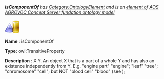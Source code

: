 ___isComponentOf__ 
 has
 [Category:OntologyElement](../../Category/OntologyElement "Category:OntologyElement") 
 and is an
 [element of](../../Property/ElementOf "Property:ElementOf") 
[AOS AGROVOC Concept Server fundation ontology model](../../Submissions/AOS_AGROVOC_Concept_Server_fundation_ontology_model "Submissions:AOS AGROVOC Concept Server fundation ontology model")_




  





[![ObjectProperty](../public/images/thumb/c/c3/ObjectProperty.gif/45px-ObjectProperty.gif)](../../Image/ObjectProperty.gif "ObjectProperty")


__Name__ 
 : isComponentOf
 



__Type:__ 
 owl:TransitiveProperty
 



__Description__ 
 : X <is component of> Y. An object X that is a part of a whole Y and has also an existence independently from Y. E.g. "engine part" <is component of> "engine"; "leaf" <is component of> "tree"; "chromosome" <is component of> "cell"; but NOT "blood cell" <is component of> "blood" (see <composes>);